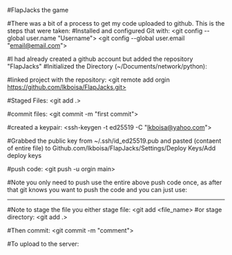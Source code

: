 #FlapJacks the game

#There was a bit of a process to get my code uploaded to github. This is the steps that were taken:
#Installed and configured Git with:
<sudo apt install git>
<git config --global user.name "Username">
<git config --global user.email "email@email.com">

#I had already created a github account but added the repository "FlapJacks"
#Initialized the Directory (~/Documents/network/python):
<git init>

#linked project with the repository:
<git remote add orgin https://github.com/lkboisa/FlapJacks.git>

#Staged Files:
<git add .>

#commit files:
<git commit -m "first commit">

#created a keypair:
<ssh-keygen -t ed25519 -C "lkboisa@yahoo.com">

#Grabbed the public key from ~/.ssh/id_ed25519.pub and pasted (contaent of entire file) to Github.com/lkboisa/FlapJacks/Settings/Deploy Keys/Add deploy keys

#push code:
<git push -u orgin main>

#Note you only need to push use the entire above push code once, as after that git knows you want to push the code and you can just use:
<git push>
_______________________________________________________________________________________

#Note to stage the file you either stage file:
<git add <file_name> 
#or stage directory:
<git add .>

#Then commit:
<git commit -m "comment">

#To upload to the server:
<git push>

